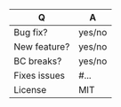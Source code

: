 | Q             | A
| ------------- | ---
| Bug fix?                      | yes/no
| New feature?                  | yes/no
| BC breaks?                    | yes/no
| Fixes issues                  | #...
| License                       | MIT

<!--
Write a short description entry for your feature/bugfix here (replace this comment block.)
-->
